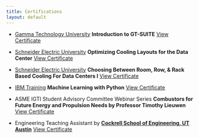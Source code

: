 ```yaml
---
title: Certifications
layout: default
---
```

- [Gamma Technology University](https://university.gtisoft.com/learn) **Introduction to GT-SUITE** [View Certificate](files/GT_Suite_Customer_Traning_Certificate.pdf)
- [Schneider Electric University](https://university.se.com/) **Optimizing Cooling Layouts for the Data Center**
[View Certificate](files/Optm_Cooling_Layouts_DC.pdf)

- [Schneider Electric University](https://university.se.com/) **Choosing Between Room, Row, & Rack Based Cooling For Data Centers I**
[View Certificate](files/Room_Row_Rack_Cooling_SCU.pdf)

- [IBM Training](https://www.ibm.com/training/) **Machine Learning with Python**
[View Certificate](files/Machine_Learning_Python.pdf)


- ASME IGTI Student Advisory Committee Webinar Series **Combustors for Future Energy and Propulsion Needs by        Professor Timothy Lieuwen**
[View Certificate](files/ASME_Certificate.pdf)
- Engineering Teaching Assistant by **[Cockrell School of Engineering, UT Austin](https://cockrell.utexas.edu/)** 
[View Certificate](files/TA-Certification.pdf)





